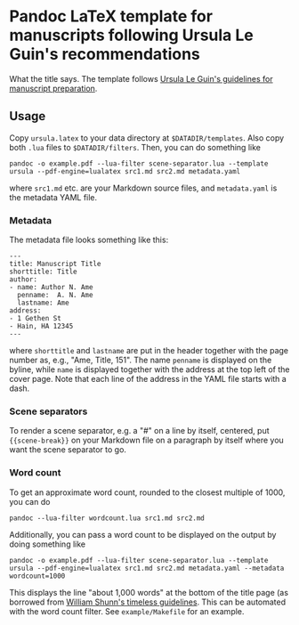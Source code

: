 # Pandoc LaTeX template for manuscripts following Ursula Le Guin's recommendations

What the title says.  The template follows [Ursula Le Guin's
guidelines for manuscript
preparation](http://www.ursulakleguin.com/ManuscriptPrep.html).

## Usage

Copy `ursula.latex` to your data directory at `$DATADIR/templates`.
Also copy both `.lua` files to `$DATADIR/filters`.  Then, you can do
something like

```
pandoc -o example.pdf --lua-filter scene-separator.lua --template ursula --pdf-engine=lualatex src1.md src2.md metadata.yaml
```

where `src1.md` etc. are your Markdown source files, and
`metadata.yaml` is the metadata YAML file.

### Metadata

The metadata file looks something like this:

```
---
title: Manuscript Title
shorttitle: Title
author:
- name: Author N. Ame
  penname:  A. N. Ame
  lastname: Ame
address:
- 1 Gethen St
- Hain, HA 12345
---
```

where `shorttitle` and `lastname` are put in the header together with
the page number as, e.g., "Ame, Title, 151".  The name `penname` is
displayed on the byline, while `name` is displayed together with the
address at the top left of the cover page.  Note that each line of the
address in the YAML file starts with a dash.

### Scene separators

To render a scene separator, e.g. a "#" on a line by itself, centered,
put `{{scene-break}}` on your Markdown file on a paragraph by itself
where you want the scene separator to go.

### Word count

To get an approximate word count, rounded to the closest multiple of
1000, you can do

```
pandoc --lua-filter wordcount.lua src1.md src2.md
```

Additionally, you can pass a word count to be displayed on the output
by doing something like

```
pandoc -o example.pdf --lua-filter scene-separator.lua --template ursula --pdf-engine=lualatex src1.md src2.md metadata.yaml --metadata wordcount=1000
```

This displays the line "about 1,000 words" at the bottom of the title
page (as borrowed from [William Shunn's timeless
guidelines](https://www.writerswrite.com/journal/dec98/proper-manuscript-format-12984).
This can be automated with the word count filter.  See
`example/Makefile` for an example.
